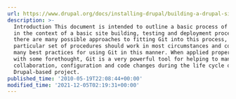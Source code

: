 ```yaml
---
url: https://www.drupal.org/docs/installing-drupal/building-a-drupal-site-with-git
description: >-
  Introduction This document is intended to outline a basic process of using Git
  in the context of a basic site building, testing and deployment process. While
  there are many possible approaches to fitting Git into this process, this
  particular set of procedures should work in most circumstances and contains
  many best practices for using Git in this manner. When applied properly and
  with some forethought, Git is a very powerful tool for helping to manage
  collaboration, configuration and code changes during the life cycle of a
  Drupal-based project.
published_time: '2010-05-19T22:08:44+00:00'
modified_time: '2021-12-05T02:19:31+00:00'
---
```

